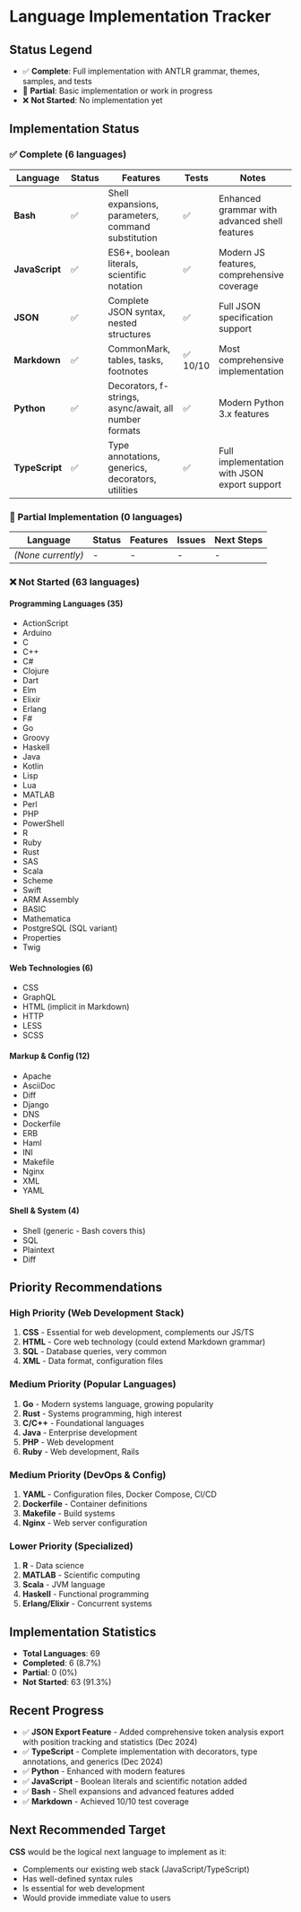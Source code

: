 # Language Implementation Tracker

## Status Legend
- ✅ **Complete**: Full implementation with ANTLR grammar, themes, samples, and tests
- 🚧 **Partial**: Basic implementation or work in progress
- ❌ **Not Started**: No implementation yet

## Implementation Status

### ✅ Complete (6 languages)
| Language | Status | Features | Tests | Notes |
|----------|--------|----------|-------|-------|
| **Bash** | ✅ | Shell expansions, parameters, command substitution | ✅ | Enhanced grammar with advanced shell features |
| **JavaScript** | ✅ | ES6+, boolean literals, scientific notation | ✅ | Modern JS features, comprehensive coverage |
| **JSON** | ✅ | Complete JSON syntax, nested structures | ✅ | Full JSON specification support |
| **Markdown** | ✅ | CommonMark, tables, tasks, footnotes | ✅ 10/10 | Most comprehensive implementation |
| **Python** | ✅ | Decorators, f-strings, async/await, all number formats | ✅ | Modern Python 3.x features |
| **TypeScript** | ✅ | Type annotations, generics, decorators, utilities | ✅ | Full implementation with JSON export support |

### 🚧 Partial Implementation (0 languages)
| Language | Status | Features | Issues | Next Steps |
|----------|--------|----------|---------|------------|
| *(None currently)* | - | - | - | - |

### ❌ Not Started (63 languages)

#### Programming Languages (35)
- ActionScript
- Arduino
- C
- C++
- C#
- Clojure
- Dart
- Elm
- Elixir
- Erlang
- F#
- Go
- Groovy
- Haskell
- Java
- Kotlin
- Lisp
- Lua
- MATLAB
- Perl
- PHP
- PowerShell
- R
- Ruby
- Rust
- SAS
- Scala
- Scheme
- Swift
- ARM Assembly
- BASIC
- Mathematica
- PostgreSQL (SQL variant)
- Properties
- Twig

#### Web Technologies (6)
- CSS
- GraphQL
- HTML (implicit in Markdown)
- HTTP
- LESS
- SCSS

#### Markup & Config (12)
- Apache
- AsciiDoc
- Diff
- Django
- DNS
- Dockerfile
- ERB
- Haml
- INI
- Makefile
- Nginx
- XML
- YAML

#### Shell & System (4)
- Shell (generic - Bash covers this)
- SQL
- Plaintext
- Diff

## Priority Recommendations

### High Priority (Web Development Stack)
1. **CSS** - Essential for web development, complements our JS/TS
2. **HTML** - Core web technology (could extend Markdown grammar)
3. **SQL** - Database queries, very common
4. **XML** - Data format, configuration files

### Medium Priority (Popular Languages)
1. **Go** - Modern systems language, growing popularity
2. **Rust** - Systems programming, high interest
3. **C/C++** - Foundational languages
4. **Java** - Enterprise development
5. **PHP** - Web development
6. **Ruby** - Web development, Rails

### Medium Priority (DevOps & Config)
1. **YAML** - Configuration files, Docker Compose, CI/CD
2. **Dockerfile** - Container definitions
3. **Makefile** - Build systems
4. **Nginx** - Web server configuration

### Lower Priority (Specialized)
1. **R** - Data science
2. **MATLAB** - Scientific computing
3. **Scala** - JVM language
4. **Haskell** - Functional programming
5. **Erlang/Elixir** - Concurrent systems

## Implementation Statistics
- **Total Languages**: 69
- **Completed**: 6 (8.7%)
- **Partial**: 0 (0%)
- **Not Started**: 63 (91.3%)

## Recent Progress
- ✅ **JSON Export Feature** - Added comprehensive token analysis export with position tracking and statistics (Dec 2024)
- ✅ **TypeScript** - Complete implementation with decorators, type annotations, and generics (Dec 2024)
- ✅ **Python** - Enhanced with modern features
- ✅ **JavaScript** - Boolean literals and scientific notation added
- ✅ **Bash** - Shell expansions and advanced features added
- ✅ **Markdown** - Achieved 10/10 test coverage

## Next Recommended Target
**CSS** would be the logical next language to implement as it:
- Complements our existing web stack (JavaScript/TypeScript)
- Has well-defined syntax rules
- Is essential for web development
- Would provide immediate value to users
